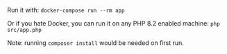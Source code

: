 Run it with:
`docker-compose run --rm app`

Or if you hate Docker, you can run it on any PHP 8.2 enabled machine:
`php src/app.php`

Note: running `composer install` would be needed on first run.
